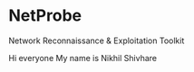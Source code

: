 # NetProbe
Network Reconnaissance &amp; Exploitation Toolkit

Hi everyone My name is Nikhil Shivhare
